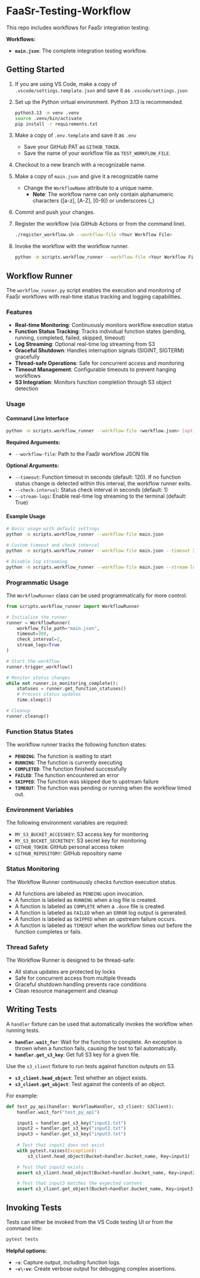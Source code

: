 # FaaSr-Testing-Workflow

This repo includes workflows for FaaSr integration testing:

**Workflows:**

- **`main.json`**: The complete integration testing workflow.

## Getting Started

1. If you are using VS Code, make a copy of `.vscode/settings.template.json` and save it as `.vscode/settings.json`

2. Set up the Python virtual environment. Python 3.13 is recommended.

   ```bash
   python3.13 -m venv .venv
   source .venv/bin/activate
   pip install -r requirements.txt
   ```

3. Make a copy of `.env.template` and save it as `.env`
   - Save your GitHub PAT as `GITHUB_TOKEN`.
   - Save the name of your workflow file as `TEST_WORKFLOW_FILE`.

4. Checkout to a new branch with a recognizable name.

5. Make a copy of `main.json` and give it a recognizable name
   - Change the `WorkflowName` attribute to a unique name.
      - **Note**: The workflow name can only contain alphanumeric characters ([a-z], [A-Z], [0-9]) or underscores (_)

6. Commit and push your changes.

7. Register the workflow (via GitHub Actions or from the command line).

   ```bash
   ./register_workflow.sh --workflow-file <Your Workflow File>
   ```

8. Invoke the workflow with the workflow runner.

   ```bash
   python -m scripts.workflow_runner --workflow-file <Your Workflow File>
   ```

## Workflow Runner

The `workflow_runner.py` script enables the execution and monitoring of FaaSr workflows with real-time status tracking and logging capabilities.

### Features

- **Real-time Monitoring**: Continuously monitors workflow execution status
- **Function Status Tracking**: Tracks individual function states (pending, running, completed, failed, skipped, timeout)
- **Log Streaming**: Optional real-time log streaming from S3
- **Graceful Shutdown**: Handles interruption signals (SIGINT, SIGTERM) gracefully
- **Thread-safe Operations**: Safe for concurrent access and monitoring
- **Timeout Management**: Configurable timeouts to prevent hanging workflows
- **S3 Integration**: Monitors function completion through S3 object detection

### Usage

#### Command Line Interface

```bash
python -m scripts.workflow_runner --workflow-file <workflow.json> [options]
```

**Required Arguments:**

- `--workflow-file`: Path to the FaaSr workflow JSON file

**Optional Arguments:**

- `--timeout`: Function timeout in seconds (default: 120). If no function status change is detected within this interval, the workflow runner exits.
- `--check-interval`: Status check interval in seconds (default: 1)
- `--stream-logs`: Enable real-time log streaming to the terminal (default: True)

#### Example Usage

```bash
# Basic usage with default settings
python -m scripts.workflow_runner --workflow-file main.json

# Custom timeout and check interval
python -m scripts.workflow_runner --workflow-file main.json --timeout 300 --check-interval 2

# Disable log streaming
python -m scripts.workflow_runner --workflow-file main.json --stream-logs False
```

### Programmatic Usage

The `WorkflowRunner` class can be used programmatically for more control:

```python
from scripts.workflow_runner import WorkflowRunner

# Initialize the runner
runner = WorkflowRunner(
    workflow_file_path="main.json",
    timeout=300,
    check_interval=2,
    stream_logs=True
)

# Start the workflow
runner.trigger_workflow()

# Monitor status changes
while not runner.is_monitoring_complete():
    statuses = runner.get_function_statuses()
    # Process status updates
    time.sleep(1)

# Cleanup
runner.cleanup()
```

### Function Status States

The workflow runner tracks the following function states:

- **`PENDING`**: The function is waiting to start
- **`RUNNING`**: The function is currently executing
- **`COMPLETED`**: The function finished successfully
- **`FAILED`**: The function encountered an error
- **`SKIPPED`**: The function was skipped due to upstream failure
- **`TIMEOUT`**: The function was pending or running when the workflow timed out.

### Environment Variables

The following environment variables are required:

- `MY_S3_BUCKET_ACCESSKEY`: S3 access key for monitoring
- `MY_S3_BUCKET_SECRETKEY`: S3 secret key for monitoring
- `GITHUB_TOKEN`: GitHub personal access token
- `GITHUB_REPOSITORY`: GitHub repository name

### Status Monitoring

The Workflow Runner continuously checks function execution status.

- All functions are labeled as `PENDING` upon invocation.
- A function is labeled as `RUNNING` when a log file is created.
- A function is labeled as `COMPLETE` when a `.done` file is created.
- A function is labeled as `FAILED` when an `ERROR` log output is generated.
- A function is labeled as `SKIPPED` when an upstream failure occurs.
- A function is labeled as `TIMEOUT` when the workflow times out before the function completes or fails.

### Thread Safety

The Workflow Runner is designed to be thread-safe:

- All status updates are protected by locks
- Safe for concurrent access from multiple threads
- Graceful shutdown handling prevents race conditions
- Clean resource management and cleanup

## Writing Tests

A `handler` fixture can be used that automatically invokes the workflow when running tests.

- **`handler.wait_for`**: Wait for the function to complete. An exception is thrown when a function fails, causing the test to fail automatically.
- **`handler.get_s3_key`**: Get full S3 key for a given file.

Use the `s3_client` fixture to run tests against function outputs on S3.

- **`s3_client.head_object`**: Test whether an object exists.
- **`s3_client.get_object`**: Test against the contents of an object.

For example:

```py
def test_py_api(handler: WorkflowHandler, s3_client: S3Client):
    handler.wait_for("test_py_api")

    input1 = handler.get_s3_key("input1.txt")
    input2 = handler.get_s3_key("input2.txt")
    input3 = handler.get_s3_key("input3.txt")
    
    # Test that input1 does not exist
    with pytest.raises(Exception):
        s3_client.head_object(Bucket=handler.bucket_name, Key=input1)

    # Test that input2 exists
    assert s3_client.head_object(Bucket=handler.bucket_name, Key=input2) is not None

    # Test that input3 matches the expected content
    assert s3_client.get_object(Bucket=handler.bucket_name, Key=input3)["Body"].read() == b"input3"
```

## Invoking Tests

Tests can either be invoked from the VS Code testing UI or from the command line:

```bash
pytest tests
```

**Helpful options:**

- **`-s`**: Capture output, including function logs.
- **`-v\-vv`**: Create verbose output for debugging complex assertions.
